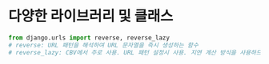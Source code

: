 # 다양한 라이브러리 및 클래스

```python
from django.urls import reverse, reverse_lazy
# reverse: URL 패턴을 해석하여 URL 문자열을 즉시 생성하는 함수
# reverse_lazy: CBV에서 주로 사용. URL 패턴 설정시 사용. 지연 계산 방식을 사용하므로 필요시점에 URL 문자열을 생성.
```